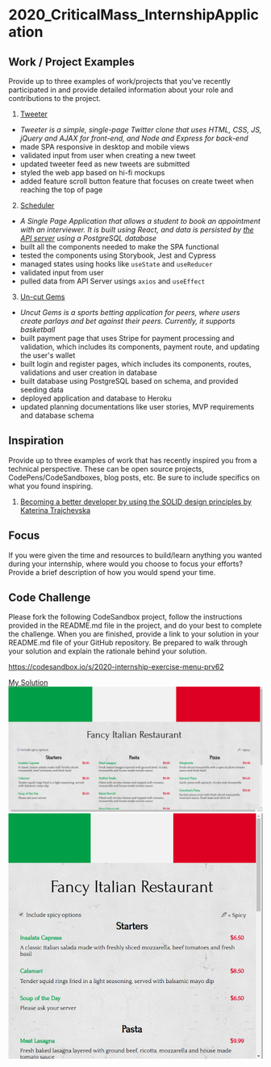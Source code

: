 # 2020_CriticalMass_InternshipApplication

## Work / Project Examples

Provide up to three examples of work/projects that you've recently participated in and provide detailed information about your role and contributions to the project.
1. [Tweeter](https://github.com/Michael-Xie/tweeter)
  - *Tweeter is a simple, single-page Twitter clone that uses HTML, CSS, JS, jQuery and AJAX for front-end, and Node and Express for back-end*
  - made SPA responsive in desktop and mobile views
  - validated input from user when creating a new tweet
  - updated tweeter feed as new tweets are submitted
  - styled the web app based on hi-fi mockups
  - added feature scroll button feature that focuses on create tweet when reaching the top of page
2. [Scheduler](https://github.com/Michael-Xie/scheduler)
  - *A Single Page Application that allows a student to book an appointment with an interviewer. It is built using React, and data is persisted by [the API server](https://github.com/Michael-Xie/scheduler-api) using a PostgreSQL database* 
  - built all the components needed to make the SPA functional
  - tested the components using Storybook, Jest and Cypress
  - managed states using hooks like `useState` and `useReducer`
  - validated input from user
  - pulled data from API Server usings `axios` and `useEffect`
3. [Un-cut Gems](https://github.com/pizzani/uncut-gems-client)
  - *Uncut Gems is a sports betting application for peers, where users create parlays and bet against their peers. Currently, it supports basketball*
  - built payment page that uses Stripe for payment processing and validation, which includes its components, payment route, and updating the user's wallet
  - built login and register pages, which includes its components, routes, validations and user creation in database
  - built database using PostgreSQL based on schema, and provided seeding data
  - deployed application and database to Heroku
  - updated planning documentations like user stories, MVP requirements and database schema

## Inspiration

Provide up to three examples of work that has recently inspired you from a technical perspective. These can be open source projects, CodePens/CodeSandboxes, blog posts, etc. Be sure to include specifics on what you found inspiring.
1. [Becoming a better developer by using the SOLID design principles by Katerina Trajchevska](https://www.youtube.com/watch?v=rtmFCcjEgEw)

## Focus

If you were given the time and resources to build/learn anything you wanted during your internship, where would you choose to focus your efforts? Provide a brief description of how you would spend your time.

## Code Challenge

Please fork the following CodeSandbox project, follow the instructions provided in the README.md file in the project, and do your best to complete the challenge. When you are finished, provide a link to your solution in your README.md file of your GitHub repository. Be prepared to walk through your solution and explain the rationale behind your solution.

https://codesandbox.io/s/2020-internship-exercise-menu-prv62

[My Solution](https://codesandbox.io/s/2020-internship-exercise-menu-onimd)
![Desktop/Tablet View](https://github.com/Michael-Xie/2020_CriticalMass_InternshipApplication/blob/master/docs/desktop-tablet-view.png)
![Mobile View](https://github.com/Michael-Xie/2020_CriticalMass_InternshipApplication/blob/master/docs/mobile-view.png)